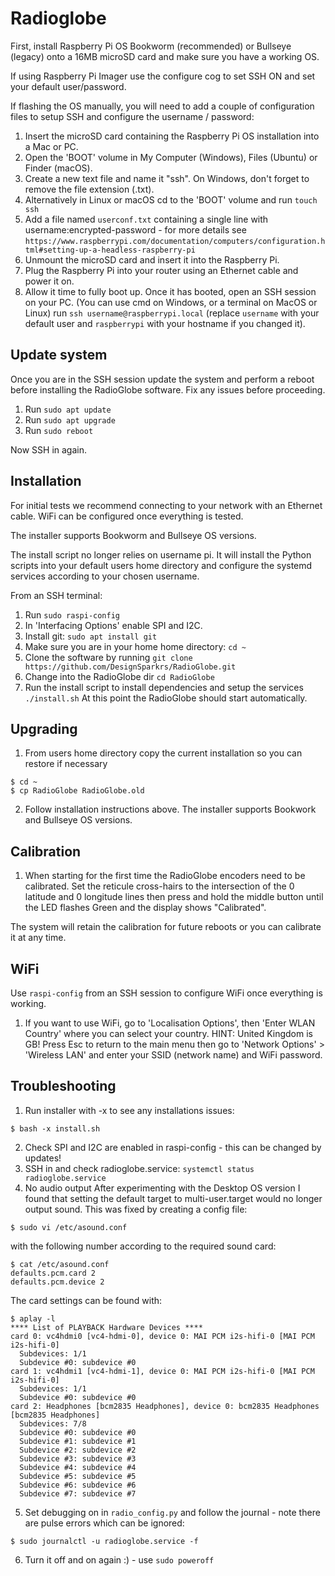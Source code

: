 # Radioglobe
First, install Raspberry Pi OS Bookworm (recommended) or Bullseye (legacy) onto a 16MB microSD card and make sure you have a working OS.

If using Raspberry Pi Imager use the configure cog to set SSH ON and set your default user/password. 

If flashing the OS manually, you will need to add a couple of configuration files to setup SSH and configure the username / password:
1. Insert the microSD card containing the Raspberry Pi OS installation into a Mac or PC.
2. Open the 'BOOT' volume in My Computer (Windows), Files (Ubuntu) or Finder (macOS).
3. Create a new text file and name it "ssh".  On Windows, don't forget to remove the file extension (.txt).
4. Alternatively in Linux or macOS cd to the 'BOOT' volume and run `touch ssh`
5. Add a file named `userconf.txt` containing a single line with username:encrypted-password - for more details see `https://www.raspberrypi.com/documentation/computers/configuration.html#setting-up-a-headless-raspberry-pi`
6. Unmount the microSD card and insert it into the Raspberry Pi.
7. Plug the Raspberry Pi into your router using an Ethernet cable and power it on.
8. Allow it time to fully boot up. Once it has booted, open an SSH session on your PC. (You can use cmd on Windows, or a terminal on MacOS or Linux) run `ssh username@raspberrypi.local` (replace `username` with your default user and `raspberrypi` with your hostname if you changed it).

## Update system
Once you are in the SSH session update the system and perform a reboot before installing the RadioGlobe software. Fix any issues before proceeding.
1. Run `sudo apt update`
2. Run `sudo apt upgrade`
3. Run `sudo reboot`

Now SSH in again.

## Installation
For initial tests we recommend connecting to your network with an Ethernet cable. WiFi can be configured once everything is tested.

The installer supports Bookworm and Bullseye OS versions.

The install script no longer relies on username pi. It will install the Python scripts into your default users home directory and configure the systemd services according to your chosen username.

From an SSH terminal:
1. Run `sudo raspi-config`
2. In 'Interfacing Options' enable SPI and I2C.
3. Install git: `sudo apt install git`
4. Make sure you are in your home home directory: `cd ~`
5. Clone the software by running `git clone https://github.com/DesignSparkrs/RadioGlobe.git`
6. Change into the RadioGlobe dir `cd RadioGlobe`
7. Run the install script to install dependencies and setup the services `./install.sh`
At this point the RadioGlobe should start automatically.

## Upgrading
1. From users home directory copy the current installation so you can restore if necessary
```
$ cd ~
$ cp RadioGlobe RadioGlobe.old
```
2. Follow installation instructions above. The installer supports Bookwork and Bullseye OS versions.

## Calibration
1. When starting for the first time the RadioGlobe encoders need to be calibrated. Set the reticule cross-hairs to the intersection of the 0 latitude and 0 longitude lines then press and hold the middle button until the LED flashes Green and the display shows "Calibrated".

The system will retain the calibration for future reboots or you can calibrate it at any time. 

## WiFi
Use `raspi-config` from an SSH session to configure WiFi once everything is working.

1. If you want to use WiFi, go to 'Localisation Options', then 'Enter WLAN Country' where you can select your country.
   HINT: United Kingdom is GB!  Press Esc to return to the main menu then go to 'Network Options' > 'Wireless LAN' and
   enter your SSID (network name) and WiFi password.

## Troubleshooting
1. Run installer with -x to see any installations issues:
```
$ bash -x install.sh
```
2. Check SPI and I2C are enabled in raspi-config - this can be changed by updates!
3. SSH in and check radioglobe.service: `systemctl status radioglobe.service`
4. No audio output
After experimenting with the Desktop OS version I found that setting the default target to multi-user.target would no longer output sound. This was fixed by creating a config file:
```
$ sudo vi /etc/asound.conf
```
with the following number according to the required sound card:
```
$ cat /etc/asound.conf
defaults.pcm.card 2
defaults.pcm.device 2
```

The card settings can be found with:
```
$ aplay -l
**** List of PLAYBACK Hardware Devices ****
card 0: vc4hdmi0 [vc4-hdmi-0], device 0: MAI PCM i2s-hifi-0 [MAI PCM i2s-hifi-0]
  Subdevices: 1/1
  Subdevice #0: subdevice #0
card 1: vc4hdmi1 [vc4-hdmi-1], device 0: MAI PCM i2s-hifi-0 [MAI PCM i2s-hifi-0]
  Subdevices: 1/1
  Subdevice #0: subdevice #0
card 2: Headphones [bcm2835 Headphones], device 0: bcm2835 Headphones [bcm2835 Headphones]
  Subdevices: 7/8
  Subdevice #0: subdevice #0
  Subdevice #1: subdevice #1
  Subdevice #2: subdevice #2
  Subdevice #3: subdevice #3
  Subdevice #4: subdevice #4
  Subdevice #5: subdevice #5
  Subdevice #6: subdevice #6
  Subdevice #7: subdevice #7
  ```
5. Set debugging on in `radio_config.py` and follow the journal - note there are pulse errors which can be ignored:
```
$ sudo journalctl -u radioglobe.service -f
```
6. Turn it off and on again :) - use `sudo poweroff`

